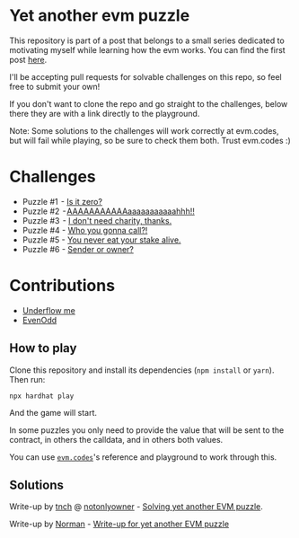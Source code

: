 # Yet another evm puzzle
This repository is part of a post that belongs to a small series dedicated to motivating myself while learning how the evm works.
You can find the first post [here](https://medium.com/@mattaereal/solving-more-evm-puzzles-differently-part-i-170f2516b88d).

I'll be accepting pull requests for solvable challenges on this repo, so feel free to submit your own!

If you don't want to clone the repo and go straight to the challenges, below there they are with a link directly to the playground.

Note: Some solutions to the challenges will work correctly at evm.codes, but will fail while playing, so be sure to check them both. Trust evm.codes :)

# Challenges
- Puzzle #1  - [Is it zero?](https://www.evm.codes/playground?unit=Wei&codeType=Mnemonic&code=%27uw07rzGTzOR~ptyLOADtzMSTORErtzuzCREATEswpzBqANCEw23vItszREVERTvDESTzSTOP%27~zPUSH1%200xz%5CnyzCqLDATAwzISZERO~vzJUMPuCqLVqUEt~00szDUP1rySIZEqALp22vI%01pqrstuvwyz~_)
- Puzzle #2  - [AAAAAAAAAAAaaaaaaaaaaahhh!!](https://www.evm.codes/playground?unit=Wei&codeType=Mnemonic&code=%27q32smmmm~CCutWAP1v1v3zMSTORE8~10pzSWAP1~01pv1~20zGT~25wIoouzMLOADuzCALLDATALOADzXORzEQ~49wIuv1zREVERTtTOP%27~zq1sz%5CnyrrrrwzJUMPvzDUPu~00twDESTzSs%200xrAAqPUSHpzADDozPOPmyy%01mopqrstuvwyz~_)
- Puzzle #3  - [I don't need charity, thanks.](https://www.evm.codes/playground?callValue=100&unit=Wei&codeType=Mnemonic&code='tu1vIysLOADqMSTOREsSIZEyqCREATEyyqtqSWAP5zGASzwu6vIrqDUP1zREVERTrzSTOP'~zPUSH1%200xz%5Cny~00wCALLvzJUMPuzISZERO~2twVALUEszwDATArvDESTqyz%01qrstuvwyz~_)
- Puzzle #4 - [Who you gonna call?!](https://www.evm.codes/playground?unit=Wei&codeType=Mnemonic&code='p0yGT~p1wIyz00yuvCOPYyru~qA3~ze0~qR~PUq4s890d6908~EQ~p6wItz00~rREVERTtSTOP'~%5CnzPUq1syvSIZE~w~JUMPv~CALLDATAup0~SUBtwDEST~s%200xrDUP1~qSHpz2%01pqrstuvwyz~_)
- Puzzle #5 - [You never eat your stake alive.](https://www.evm.codes/playground?unit=Wei&codeType=Mnemonic&code='w04sSIZEzGT~38yIusLOAD~E0zSHRuuvVALUEzCREATE2zq32t34d5cbd8a2b5e1bb6952581ae65b47ed2bd5ef2dzEQ~3dyIruzDUP1zREVERTrzSTOP'~zwz%5CnyzJUMPwq1tvzCALLu~00t%200xsvDATAryDESTqPUSH%01qrstuvwyz~_)
- Puzzle #6 - [Sender or owner?](https://www.evm.codes/playground?callValue=0&unit=Wei&callData=0xdeadbeef&codeType=Bytecode&code=%27346001116014573060003560601c1832146019575b600080fd5b00%27_&fork=merge)

# Contributions
- [Underflow me](https://www.evm.codes/playground?callValue=0&unit=Wei&callData=0x00&codeType=Bytecode&code=%27600160003504600190037fffffffffffffffffffffffffffffffffffffffffffffffffffffffffffffffff14603057fd5b00%27_&fork=merge)
- [EvenOdd](https://www.evm.codes/playground?fork=shanghai&unit=Wei&codeType=Bytecode&code='zx2z35~81byf81c~1015b~fx101x28015y2657349003y11565bx19050ye114y3657z80fd5b00'~y0z~0y60xz5%01xyz~_)

## How to play

Clone this repository and install its dependencies (`npm install` or `yarn`). Then run:

```
npx hardhat play
```

And the game will start.

In some puzzles you only need to provide the value that will be sent to the contract, in others the calldata, and in others both values.

You can use [`evm.codes`](https://www.evm.codes/)'s reference and playground to work through this.

## Solutions
Write-up by [tnch](twitter.com/tinchoabbate) @ [notonlyowner](https://www.notonlyowner.com/) - [Solving yet another EVM puzzle](https://www.notonlyowner.com/writeups/yet-another-evm-puzzle/).

Write-up by [Norman](https://twitter.com/Normanrockon) - [Write-up for yet another EVM puzzle](https://medium.com/@0xNorman/list/evm-d2129ebffb48)
